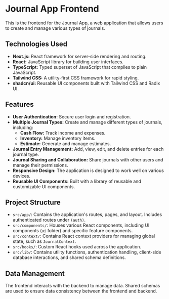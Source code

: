 # Journal App Frontend

This is the frontend for the Journal App, a web application that allows users to create and manage various types of journals.

## Technologies Used

- **Next.js:** React framework for server-side rendering and routing.
- **React:** JavaScript library for building user interfaces.
- **TypeScript:** Typed superset of JavaScript that compiles to plain JavaScript.
- **Tailwind CSS:** A utility-first CSS framework for rapid styling.
- **shadcn/ui:** Reusable UI components built with Tailwind CSS and Radix UI.

## Features

- **User Authentication:** Secure user login and registration.
- **Multiple Journal Types:** Create and manage different types of journals, including:
    -   **Cash Flow:** Track income and expenses.
    -   **Inventory:** Manage inventory items.
    -   **Estimate:** Generate and manage estimates.
- **Journal Entry Management:** Add, view, edit, and delete entries for each journal type.
- **Journal Sharing and Collaboration:** Share journals with other users and manage their permissions.
- **Responsive Design:** The application is designed to work well on various devices.
- **Reusable UI Components:** Built with a library of reusable and customizable UI components.

## Project Structure

-   `src/app/`: Contains the application's routes, pages, and layout. Includes authenticated routes under `(auth)`.
-   `src/components/`: Houses various React components, including UI components (`ui` folder) and specific feature components.
-   `src/context/`: Contains React context providers for managing global state, such as `JournalContext`.
-   `src/hooks/`: Custom React hooks used across the application.
-   `src/lib/`: Contains utility functions, authentication handling, client-side database interactions, and shared schema definitions.

## Data Management

The frontend interacts with the backend to manage data. Shared schemas are used to ensure data consistency between the frontend and backend.
